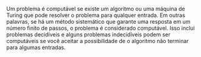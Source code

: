 Um problema é computável se existe um algoritmo ou uma máquina de Turing que pode resolver o problema para qualquer entrada. Em outras palavras, se há um método sistemático que garante uma resposta em um número finito de passos, o problema é considerado computável. Isso inclui problemas decidíveis e alguns problemas indecidíveis podem ser computáveis se você aceitar a possibilidade de o algoritmo não terminar para algumas entradas.